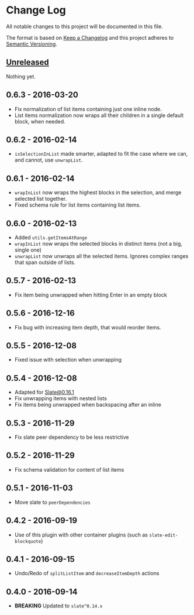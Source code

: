 # Change Log
All notable changes to this project will be documented in this file.

The format is based on [Keep a Changelog](http://keepachangelog.com/) and this project adheres to [Semantic Versioning](http://semver.org/).


## [Unreleased]

[Unreleased]: https://github.com/GitbookIO/slate-edit-list/compare/0.6.3...HEAD

Nothing yet.

## 0.6.3 - 2016-03-20

- Fix normalization of list items containing just one inline node.
- List items normalization now wraps all their children in a single default block, when needed.

## 0.6.2 - 2016-02-14

- `isSelectionInList` made smarter, adapted to fit the case where we can, and cannot, use `unwrapList`.

## 0.6.1 - 2016-02-14

- `wrapInList` now wraps the highest blocks in the selection, and merge selected list together.
- Fixed schema rule for list items containing list items.

## 0.6.0 - 2016-02-13

- Added `utils.getItemsAtRange`
- `wrapInList` now wraps the selected blocks in distinct items (not a big, single one)
- `unwrapList` now unwraps all the selected items. Ignores complex ranges that span outside of lists.

## 0.5.7 - 2016-02-13

- Fix item being unwrapped when hitting Enter in an empty block

## 0.5.6 - 2016-12-16

- Fix bug with increasing item depth, that would reorder items.

## 0.5.5 - 2016-12-08

- Fixed issue with selection when unwrapping

## 0.5.4 - 2016-12-08

- Adapted for Slate@0.16.1
- Fix unwrapping items with nested lists
- Fix items being unwrapped when backspacing after an inline

## 0.5.3 - 2016-11-29

- Fix slate peer dependency to be less restrictive

## 0.5.2 - 2016-11-29

- Fix schema validation for content of list items

## 0.5.1 - 2016-11-03

- Move slate to `peerDependencies`

## 0.4.2 - 2016-09-19

- Use of this plugin with other container plugins (such as `slate-edit-blockquote`)

## 0.4.1 - 2016-09-15

- Undo/Redo of `splitListItem` and `decreaseItemDepth` actions

## 0.4.0 - 2016-09-14

- **BREAKING** Updated to `slate^0.14.x`


